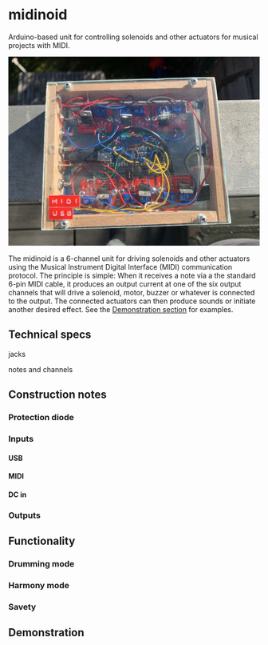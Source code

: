 # midinoid
Arduino-based unit for controlling solenoids and other actuators for musical projects with MIDI.

![Fig 1: The midinoid unit](doc/img/midinoid1.JPG)

The midinoid is a 6-channel unit for driving solenoids and other actuators using the Musical Instrument Digital Interface (MIDI) communication protocol. 
The principle is simple: When it receives a note via a the standard 6-pin MIDI cable, it produces an output current at one of the six output channels that will drive a solenoid, motor, buzzer or whatever is connected to the output. The connected actuators can then produce sounds or initiate another desired effect. See the [Demonstration section](#demonstration) for examples.

## Technical specs

jacks

notes and channels

## Construction notes
### Protection diode

### Inputs

#### USB

#### MIDI

#### DC in

### Outputs



## Functionality

### Drumming mode

### Harmony mode

### Savety 


## Demonstration
